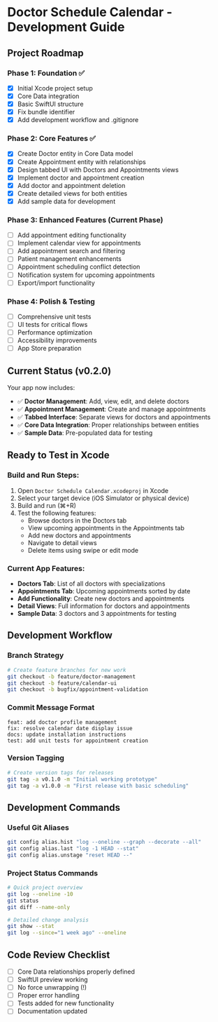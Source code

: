 # Doctor Schedule Calendar - Development Guide

## Project Roadmap

### Phase 1: Foundation ✅
- [x] Initial Xcode project setup
- [x] Core Data integration
- [x] Basic SwiftUI structure
- [x] Fix bundle identifier
- [x] Add development workflow and .gitignore

### Phase 2: Core Features ✅
- [x] Create Doctor entity in Core Data model
- [x] Create Appointment entity with relationships
- [x] Design tabbed UI with Doctors and Appointments views
- [x] Implement doctor and appointment creation
- [x] Add doctor and appointment deletion
- [x] Create detailed views for both entities
- [x] Add sample data for development

### Phase 3: Enhanced Features (Current Phase)
- [ ] Add appointment editing functionality
- [ ] Implement calendar view for appointments
- [ ] Add appointment search and filtering
- [ ] Patient management enhancements
- [ ] Appointment scheduling conflict detection
- [ ] Notification system for upcoming appointments
- [ ] Export/import functionality

### Phase 4: Polish & Testing
- [ ] Comprehensive unit tests
- [ ] UI tests for critical flows
- [ ] Performance optimization
- [ ] Accessibility improvements
- [ ] App Store preparation

## Current Status (v0.2.0)

Your app now includes:
- ✅ **Doctor Management**: Add, view, edit, and delete doctors
- ✅ **Appointment Management**: Create and manage appointments
- ✅ **Tabbed Interface**: Separate views for doctors and appointments
- ✅ **Core Data Integration**: Proper relationships between entities
- ✅ **Sample Data**: Pre-populated data for testing

## Ready to Test in Xcode

### Build and Run Steps:
1. Open `Doctor Schedule Calendar.xcodeproj` in Xcode
2. Select your target device (iOS Simulator or physical device)
3. Build and run (⌘+R)
4. Test the following features:
   - Browse doctors in the Doctors tab
   - View upcoming appointments in the Appointments tab
   - Add new doctors and appointments
   - Navigate to detail views
   - Delete items using swipe or edit mode

### Current App Features:
- **Doctors Tab**: List of all doctors with specializations
- **Appointments Tab**: Upcoming appointments sorted by date
- **Add Functionality**: Create new doctors and appointments
- **Detail Views**: Full information for doctors and appointments
- **Sample Data**: 3 doctors and 3 appointments for testing

## Development Workflow

### Branch Strategy
```bash
# Create feature branches for new work
git checkout -b feature/doctor-management
git checkout -b feature/calendar-ui
git checkout -b bugfix/appointment-validation
```

### Commit Message Format
```
feat: add doctor profile management
fix: resolve calendar date display issue
docs: update installation instructions
test: add unit tests for appointment creation
```

### Version Tagging
```bash
# Create version tags for releases
git tag -a v0.1.0 -m "Initial working prototype"
git tag -a v1.0.0 -m "First release with basic scheduling"
```

## Development Commands

### Useful Git Aliases
```bash
git config alias.hist "log --oneline --graph --decorate --all"
git config alias.last "log -1 HEAD --stat"
git config alias.unstage "reset HEAD --"
```

### Project Status Commands
```bash
# Quick project overview
git log --oneline -10
git status
git diff --name-only

# Detailed change analysis
git show --stat
git log --since="1 week ago" --oneline
```

## Code Review Checklist
- [ ] Core Data relationships properly defined
- [ ] SwiftUI preview working
- [ ] No force unwrapping (!)
- [ ] Proper error handling
- [ ] Tests added for new functionality
- [ ] Documentation updated 